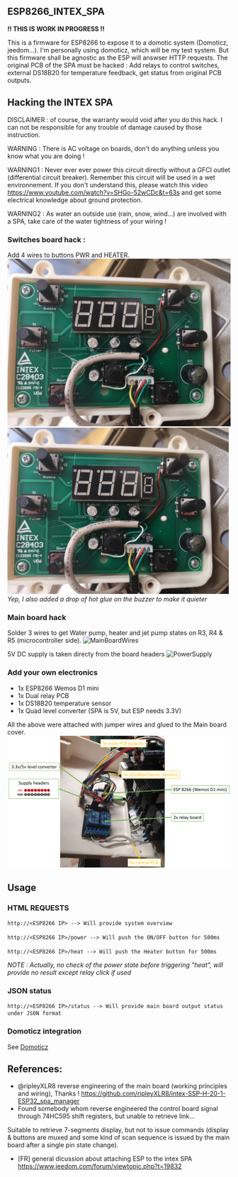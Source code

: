 ## ESP8266_INTEX_SPA

**!! THIS IS WORK IN PROGRESS !!**

This is a firmware for ESP8266 to expose it to a domotic system (Domoticz, jeedom...).
I'm personally using domoticz, which will be my test system. But this firmware shall be agnostic as the ESP will answser HTTP requests.
The original PCB of the SPA must be hacked : Add relays to control switches, external DS18B20 for temperature feedback, get status from original PCB outputs.

## Hacking the INTEX SPA
DISCLAIMER : of course, the warranty would void after you do this hack. 
I can not be responsible for any trouble of damage caused by those instruction.

WARNING : There is AC voltage on boards, don't do anything unless you know what you are doing !

WARNING1 : Never ever ever power this circuit directly without a GFCI outlet (differential circuit breaker). Remember this circuit will be used in a wet environnement. If you don't understand this, please watch this video https://www.youtube.com/watch?v=SHGo-52wCDc&t=63s and get some electrical knowledge about ground protection.

WARNING2 : As water an outside use (rain, snow, wind...) are involved with a SPA, take care of the water tightness of your wiring !

### Switches board hack :
Add 4 wires to buttons PWR and HEATER.
![Switches](/Hack_Pictures/IMG_20191215_160734.jpg)
<img  width="500" src="/Hack_Pictures/IMG_20191215_160735.jpg">
*Yep, I also added a drop of hot glue on the buzzer to make it quieter*

### Main board hack
Solder 3 wires to get Water pump, heater and jet pump states on R3, R4 & R5 (microcontroller side).
![MainBoardWires](/Hack_Pictures/StateOuts.png)

5V DC supply is taken directy from the board headers
![PowerSupply](/Hack_Pictures/5VPowerSupply.png)


### Add your own electronics
* 1x ESP8266 Wemos D1 mini
* 1x Dual relay PCB
* 1x DS18B20 temperature sensor
* 1x Quad level converter (SPA is 5V, but ESP needs 3.3V)

All the above were attached with jumper wires and glued to the Main board cover.
![PowerSupply](/Hack_Pictures/AddElectronics.pptx.png)

## Usage
### HTML REQUESTS

    http://<ESP8266 IP> --> Will provide system overview

    http://<ESP8266 IP>/power --> Will push the ON/OFF button for 500ms

    http://<ESP8266 IP>/heat --> Will push the Heater button for 500ms
*NOTE : Actually, no check of the power state before triggering "heat", will provide no result except relay click if used*

### JSON status

    http://<ESP8266 IP>/status --> Will provide main board output status under JSON format


### Domoticz integration
See [Domoticz](/Domoticz)

## References:
* @ripleyXLR8 reverse engineering of the main board (working principles and wiring), Thanks !
https://github.com/ripleyXLR8/intex-SSP-H-20-1-ESP32_spa_manager
* Found somebody whom reverse engineered the control board signal through 74HC595 shift registers, but unable to retrieve link...

Suitable to retrieve 7-segments display, but not to issue commands (display & buttons are muxed and some kind of scan sequence is issued by the main board after a single pin state change).

* [FR] general dicussion about attaching ESP to the intex SPA
https://www.jeedom.com/forum/viewtopic.php?t=19832
